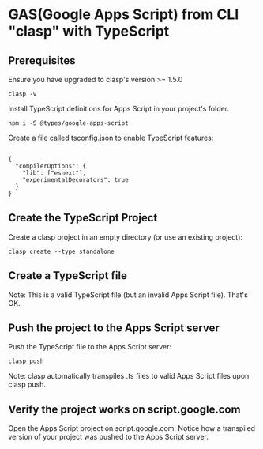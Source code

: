 # GAS(Google Apps Script) from CLI "clasp" with TypeScript

## Prerequisites
Ensure you have upgraded to clasp's version >= 1.5.0
```
clasp -v
```
Install TypeScript definitions for Apps Script in your project's folder.
```
npm i -S @types/google-apps-script
```
Create a file called tsconfig.json to enable TypeScript features:
```

{
  "compilerOptions": {
    "lib": ["esnext"],
    "experimentalDecorators": true
  }
}
```

## Create the TypeScript Project
Create a clasp project in an empty directory (or use an existing project):
```
clasp create --type standalone
```
## Create a TypeScript file
Note: This is a valid TypeScript file (but an invalid Apps Script file). That's OK.

## Push the project to the Apps Script server
Push the TypeScript file to the Apps Script server:
```
clasp push
```
Note: clasp automatically transpiles .ts files to valid Apps Script files upon clasp push.

## Verify the project works on script.google.com
Open the Apps Script project on script.google.com:
Notice how a transpiled version of your project was pushed to the Apps Script server.


